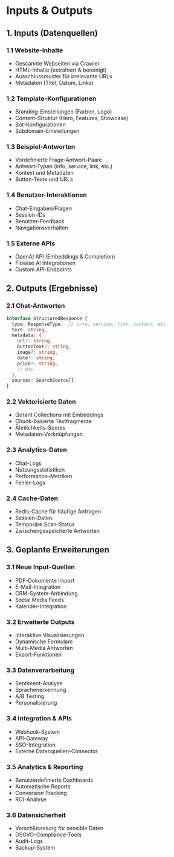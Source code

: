 # Inputs & Outputs

## 1. Inputs (Datenquellen)

### 1.1 Website-Inhalte
- Gescannte Webseiten via Crawler
- HTML-Inhalte (extrahiert & bereinigt)
- Ausschlussmuster für irrelevante URLs
- Metadaten (Titel, Datum, Links)

### 1.2 Template-Konfigurationen
- Branding-Einstellungen (Farben, Logo)
- Content-Struktur (Hero, Features, Showcase)
- Bot-Konfigurationen
- Subdomain-Einstellungen

### 1.3 Beispiel-Antworten
- Vordefinierte Frage-Antwort-Paare
- Antwort-Typen (info, service, link, etc.)
- Kontext und Metadaten
- Button-Texte und URLs

### 1.4 Benutzer-Interaktionen
- Chat-Eingaben/Fragen
- Session-IDs
- Benutzer-Feedback
- Navigationsverhalten

### 1.5 Externe APIs
- OpenAI API (Embeddings & Completion)
- Flowise AI Integrationen
- Custom API-Endpoints

## 2. Outputs (Ergebnisse)

### 2.1 Chat-Antworten
```typescript
interface StructuredResponse {
  type: ResponseType,  // info, service, link, contact, etc.
  text: string,
  metadata: {
    url?: string,
    buttonText?: string,
    image?: string,
    date?: string,
    price?: string,
    // etc.
  },
  sources: SearchSource[]
}
```

### 2.2 Vektorisierte Daten
- Qdrant Collections mit Embeddings
- Chunk-basierte Textfragmente
- Ähnlichkeits-Scores
- Metadaten-Verknüpfungen

### 2.3 Analytics-Daten
- Chat-Logs
- Nutzungsstatistiken
- Performance-Metriken
- Fehler-Logs

### 2.4 Cache-Daten
- Redis-Cache für häufige Anfragen
- Session-Daten
- Temporäre Scan-Status
- Zwischengespeicherte Antworten

## 3. Geplante Erweiterungen

### 3.1 Neue Input-Quellen
- PDF-Dokumente Import
- E-Mail-Integration
- CRM-System-Anbindung
- Social Media Feeds
- Kalender-Integration

### 3.2 Erweiterte Outputs
- Interaktive Visualisierungen
- Dynamische Formulare
- Multi-Media Antworten
- Export-Funktionen

### 3.3 Datenverarbeitung
- Sentiment-Analyse
- Sprachenerkennung
- A/B Testing
- Personalisierung

### 3.4 Integration & APIs
- Webhook-System
- API-Gateway
- SSO-Integration
- Externe Datenquellen-Connector

### 3.5 Analytics & Reporting
- Benutzerdefinierte Dashboards
- Automatische Reports
- Conversion Tracking
- ROI-Analyse

### 3.6 Datensicherheit
- Verschlüsselung für sensible Daten
- DSGVO-Compliance-Tools
- Audit-Logs
- Backup-System 
